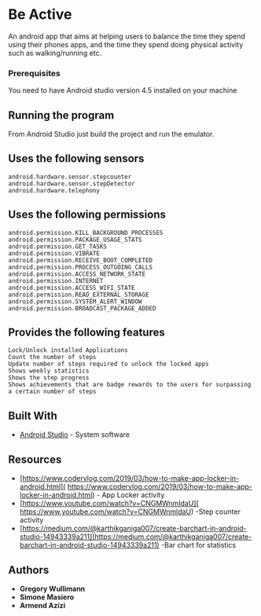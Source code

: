 # Be Active

An android app that aims at helping users to balance the time they spend using their phones apps, and the time they spend doing 
physical activity such as walking/running etc.


### Prerequisites

You need to have Android studio version 4.5 installed on your machine


## Running the program

From Android Studio just build the project and run the emulator.



## Uses the following sensors
```
android.hardware.sensor.stepcounter
android.hardware.sensor.stepDetector
android.hardware.telephony
```



## Uses the following permissions
```
android.permission.KILL_BACKGROUND_PROCESSES
android.permission.PACKAGE_USAGE_STATS
android.permission.GET_TASKS
android.permission.VIBRATE
android.permission.RECEIVE_BOOT_COMPLETED
android.permission.PROCESS_OUTGOING_CALLS 
android.permission.ACCESS_NETWORK_STATE
android.permission.INTERNET
android.permission.ACCESS_WIFI_STATE
android.permission.READ_EXTERNAL_STORAGE 
android.permission.SYSTEM_ALERT_WINDOW
android.permission.BROADCAST_PACKAGE_ADDED
```
 
## Provides the following features
 

```
Lock/Unlock installed Applications
Count the number of steps
Update number of steps required to unlock the locked apps
Shows weekly statistics
Shows the step progress
Shows achievements that are badge rewards to the users for surpassing a certain number of steps
```
 
 

## Built With

* [Android Studio](https://developer.android.com/studio) - System software

## Resources

* [https://www.codervlog.com/2019/03/how-to-make-app-locker-in-android.html]( https://www.codervlog.com/2019/03/how-to-make-app-locker-in-android.html) - App Locker activity
* [https://www.youtube.com/watch?v=CNGMWnmldaU]( https://www.youtube.com/watch?v=CNGMWnmldaU) -Step counter activity 
* [https://medium.com/@karthikganiga007/create-barchart-in-android-studio-14943339a211](https://medium.com/@karthikganiga007/create-barchart-in-android-studio-14943339a211) -Bar chart for statistics 



## Authors

* **Gregory Wullimann**  
* **Simone Masiero**  
* **Armend Azizi**  

